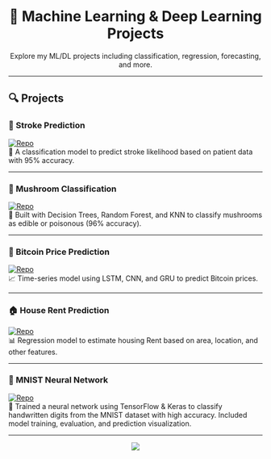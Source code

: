 <h1 align="center">🧠 Machine Learning & Deep Learning Projects</h1>

<p align="center">Explore my ML/DL projects including classification, regression, forecasting, and more.</p>

---

## 🔍 Projects

### 🧪 Stroke Prediction  
[![Repo](https://img.shields.io/badge/View%20Repo-Click%20Here-blue?style=for-the-badge&logo=github)](https://github.com/ammarelbordeny/Stroke-Prediction)  
🎯 A classification model to predict stroke likelihood based on patient data with 95% accuracy.

---

### 🍄 Mushroom Classification  
[![Repo](https://img.shields.io/badge/View%20Repo-Click%20Here-blue?style=for-the-badge&logo=github)](https://github.com/ammarelbordeny/Mushroom-Classification)  
🔬 Built with Decision Trees, Random Forest, and KNN to classify mushrooms as edible or poisonous (96% accuracy).

---

### 💸 Bitcoin Price Prediction 
[![Repo](https://img.shields.io/badge/View%20Repo-Click%20Here-blue?style=for-the-badge&logo=github)](https://github.com/ammarelbordeny/Bit-Coin-Price-Prediction)  
📈 Time-series model using LSTM, CNN, and GRU to predict Bitcoin prices.

---

### 🏠 House Rent Prediction  
[![Repo](https://img.shields.io/badge/View%20Repo-Click%20Here-blue?style=for-the-badge&logo=github)](https://github.com/ammarelbordeny/House-Rent-Prediction)  
📊 Regression model to estimate housing Rent based on area, location, and other features.

---
### 🔢 MNIST Neural Network  
[![Repo](https://img.shields.io/badge/View%20Repo-Click%20Here-blue?style=for-the-badge&logo=github)](https://github.com/ammarelbordeny/Hand-Written-Digits-Classification-Mnist-)  
🧠 Trained a neural network using TensorFlow & Keras to classify handwritten digits from the MNIST dataset with high accuracy. Included model training, evaluation, and prediction visualization.

---

<p align="center">
  <a href="https://github.com/ammarelbordeny">
    <img src="https://img.shields.io/badge/Back%20to%20Profile-Click%20Here-success?style=for-the-badge&logo=github" />
  </a>
</p>

